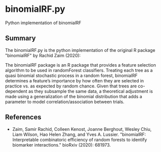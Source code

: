 # binomialRF.py
Python implementation of binomialRF

## Summary

The binomialRF.py is the python implementation of the original R
package "binomialRF" by Rachid Zaim (2020): 

The binomialRF package is an R package that provides a feature
selection algorithm to be used in randomForest classifiers. Treating
each tree as a quasi binomial stochastic process in a random forest,
binomialRF determines a feature’s importance by how often they are
selected in practice vs. as expected by random chance. Given that
trees are co-dependent as they subsample the same data, a theoretical
adjustment is made using a generalization of the binomial distribution
that adds a parameter to model correlation/association between trials.

## References

- Zaim, Samir Rachid, Colleen Kenost, Joanne Berghout, Wesley Chiu, Liam Wilson, Hao Helen Zhang, and Yves A. Lussier. "binomialRF: Interpretable combinatoric efficiency of random forests to identify biomarker interactions." bioRxiv (2020): 681973.


